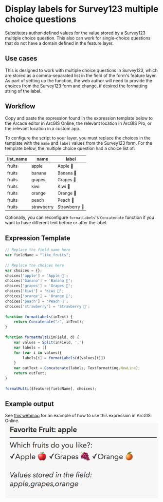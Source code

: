 # Display labels for Survey123 multiple choice questions

Substitutes author-defined values for the value stored by a Survey123 multiple choice question.  This also can work for single-choice questions that do not have a domain defined in the feature layer.

## Use cases
This is designed to work with multiple choice questions in Survey123, which are stored as a comma-separated list in the field of the form's feature layer.  As part of setting up the function, the web author will need to provide the choices from the Survey123 form and change, if desired the formatting string of the label.

## Workflow
Copy and paste the expression found in the expression template below to 
the Arcade editor in ArcGIS Online, the relevant location in ArcGIS Pro, or
the relevant location in a custom app.

To configure the script to your layer, you must replace the choices in the template with the `name` and `label` values from the Survey123 form.  For the template below, the multiple choice question had a choice list of:

|list_name|name       |label         |
|---------|-----------|--------------|
|fruits	  |apple      |Apple 🍎      |
|fruits   |banana     |Banana 🍌     |
|fruits   |grapes     |Grapes 🍇     |
|fruits   |kiwi       |Kiwi 🥝       |
|fruits   |orange     |Orange 🍊     |
|fruits   |peach      |Peach 🍑      |
|fruits   |strawberry |Strawberry 🍓 |

Optionally, you can reconfigure `formatLabels`'s `Concatenate` function if you want to have different text before or after the label.

## Expression Template

```js
// Replace the field name here
var fieldName = "like_fruits";

// Replace the choices here
var choices = {};
choices['apple'] = 'Apple 🍎';
choices['banana'] = 'Banana 🍌';
choices['grapes'] = 'Grapes 🍇';
choices['kiwi'] = 'Kiwi 🥝';
choices['orange'] = 'Orange 🍊';
choices['peach'] = 'Peach 🍑';
choices['strawberry'] = 'Strawberry 🍓';

function formatLabels(inText) {
    return Concatenate("✓", inText);
}

function formatMulti(inField, d) {
    var values = Split(inField, ',')
    var labels = []
    for (var i in values){
        labels[i] = formatLabels(d[values[i]])
    }
    var outText = Concatenate(labels, TextFormatting.NewLine);
    return outText;
}

formatMulti($feature[fieldName], choices);
```

## Example output
See [this webmap](http://www.arcgis.com/home/webmap/viewer.html?webmap=f7d8c24c84e34f97a553ed31336e00ca) for an example of how to use this expression in ArcGIS Online.
![Survey123 multiple choice question labels in a popup](./images/MultipelChoiceLablesPopup.png)
